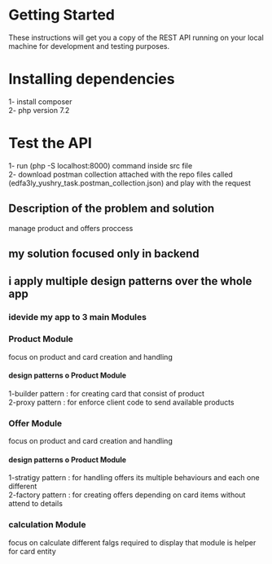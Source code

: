 # Getting Started
These instructions will get you a copy of the REST API running on your local machine for development and testing purposes.

# Installing dependencies
1- install composer <br/>
2- php version 7.2

# Test the API
1- run (php -S localhost:8000) command inside src file <br/>
2- download postman collection attached with the repo files called (edfa3ly_yushry_task.postman_collection.json) and play with the request

## Description of the problem and solution
manage product and offers proccess
## my solution focused only in backend

## i apply multiple design patterns over the whole app
### idevide my app to 3 main Modules
### Product Module
focus on product and card creation and handling
#### design patterns o Product Module
1-builder pattern : for creating card that consist of product <br/>
2-proxy pattern : for enforce client code to send available products

### Offer Module
focus on product and card creation and handling
#### design patterns o Product Module
1-stratigy pattern : for handling offers its multiple behaviours and each one different <br/>
2-factory pattern : for creating offers depending on card items without attend to details

### calculation Module
focus on calculate different falgs required to display that module is helper for card entity 
